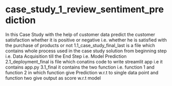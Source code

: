 # case_study_1_review_sentiment_prediction
In this Case Study with the help of customer data predict the customer satisfaction whether it is positive or negative i.e. whether he is satisfied with the purchase of products or not
1.1_case_study_final_last is a file which contains whole process used in the case study solution from beginning step i.e. Data Acquisition till the End Step i.e. Model Prediction 
2.1_deployment_final is file which conatins code to write streamlit app i.e it contains app.py
3.1_final it contains the two function i.e. function 1 and function 2 in which function give Prediction w.r.t to single data point and function two give output as score w.r.t model 
